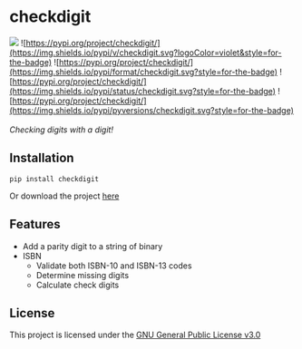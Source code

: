 # checkdigit
![](https://img.shields.io/travis/com/harens/checkdigit.svg?style=for-the-badge) ![https://pypi.org/project/checkdigit/](https://img.shields.io/pypi/v/checkdigit.svg?logoColor=violet&style=for-the-badge) ![https://pypi.org/project/checkdigit/](https://img.shields.io/pypi/format/checkdigit.svg?style=for-the-badge) ![https://pypi.org/project/checkdigit/](https://img.shields.io/pypi/status/checkdigit.svg?style=for-the-badge) ![https://pypi.org/project/checkdigit/](https://img.shields.io/pypi/pyversions/checkdigit.svg?style=for-the-badge)
<br>
<br>
*Checking digits with a digit!*

## Installation
```shell
pip install checkdigit
```
Or download the project [here](https://github.com/harens/checkdigit/archive/master.zip)
## Features
- Add a parity digit to a string of binary
- ISBN
    - Validate both ISBN-10 and ISBN-13 codes
    - Determine missing digits
    - Calculate check digits
## License
This project is licensed under the [GNU General Public License v3.0](https://github.com/harens/checkdigit/blob/master/LICENSE)
